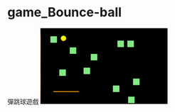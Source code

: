 # game_Bounce-ball

彈跳球遊戲
![Alt Text](/%E8%9E%A2%E5%B9%95%E9%8C%84%E5%BD%B1_2023-04-14_%E4%B8%8B%E5%8D%886_01_44_AdobeExpress.gif)
